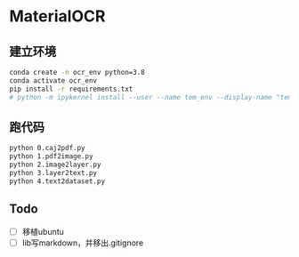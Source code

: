 # MaterialOCR

## 建立环境

```sh
conda create -n ocr_env python=3.8
conda activate ocr_env
pip install -r requirements.txt
# python -m ipykernel install --user --name tem_env --display-name "tem_env"
```

## 跑代码

```sh
python 0.caj2pdf.py
python 1.pdf2image.py
python 2.image2layer.py
python 3.layer2text.py
python 4.text2dataset.py
```

## Todo

- [ ] 移植ubuntu
- [ ] lib写markdown，并移出.gitignore